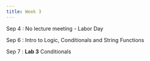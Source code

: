 ```yaml
---
title: Week 3
---
```


Sep 4
: No lecture meeting - Labor Day
  
Sep 6
: Intro to Logic, Conditionals and String Functions

Sep 7
: **Lab 3** Conditionals


